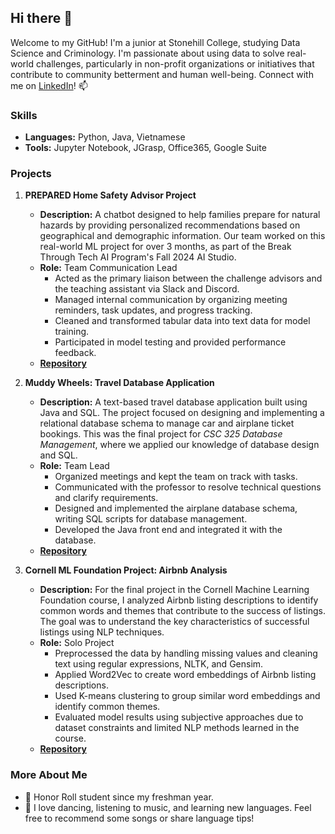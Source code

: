 ## Hi there 👋  

Welcome to my GitHub! I'm a junior at Stonehill College, studying Data Science and Criminology. I'm passionate about using data to solve real-world challenges, particularly in non-profit organizations or initiatives that contribute to community betterment and human well-being. Connect with me on [LinkedIn](https://www.linkedin.com/in/ula-nguyen/)! 📫

### Skills  
- **Languages:** Python, Java, Vietnamese  
- **Tools:** Jupyter Notebook, JGrasp, Office365, Google Suite  

### Projects  
1. **PREPARED Home Safety Advisor Project**  
   - **Description:** A chatbot designed to help families prepare for natural hazards by providing personalized recommendations based on geographical and demographic information. Our team worked on this real-world ML project for over 3 months, as part of the Break Through Tech AI Program's Fall 2024 AI Studio.
   - **Role:** Team Communication Lead  
     - Acted as the primary liaison between the challenge advisors and the teaching assistant via Slack and Discord.
     - Managed internal communication by organizing meeting reminders, task updates, and progress tracking.
     - Cleaned and transformed tabular data into text data for model training.  
     - Participated in model testing and provided performance feedback.  
   - [**Repository**](https://github.com/PREPARED-AI-Studio-Project/PREPARED-Project)  

2. **Muddy Wheels: Travel Database Application**  
   - **Description:** A text-based travel database application built using Java and SQL. The project focused on designing and implementing a relational database schema to manage car and airplane ticket bookings. This was the final project for _CSC 325 Database Management_, where we applied our knowledge of database design and SQL.
   - **Role:** Team Lead
     - Organized meetings and kept the team on track with tasks.
     - Communicated with the professor to resolve technical questions and clarify requirements.
     - Designed and implemented the airplane database schema, writing SQL scripts for database management.
     - Developed the Java front end and integrated it with the database.
   - [**Repository**](https://github.com/Uyenng/Muddy-Wheels-CSC325-Database-Project)

3. **Cornell ML Foundation Project: Airbnb Analysis**  
   - **Description:** For the final project in the Cornell Machine Learning Foundation course, I analyzed Airbnb listing descriptions to identify common words and themes that contribute to the success of listings. The goal was to understand the key characteristics of successful listings using NLP techniques.
   - **Role:** Solo Project
      - Preprocessed the data by handling missing values and cleaning text using regular expressions, NLTK, and Gensim.
      - Applied Word2Vec to create word embeddings of Airbnb listing descriptions.
      - Used K-means clustering to group similar word embeddings and identify common themes.
      - Evaluated model results using subjective approaches due to dataset constraints and limited NLP methods learned in the course.
   - [**Repository**](https://github.com/Uyenng/Cornell-ML-Foundation-AirBnB-NLP-Project)
    
### More About Me  
- 🌟 Honor Roll student since my freshman year.  
- 🎵 I love dancing, listening to music, and learning new languages. Feel free to recommend some songs or share language tips! 
